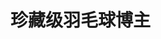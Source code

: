 # 珍藏级羽毛球博主

<VPTeamMembers size="small" :members="members" />

<script setup>
import { VPTeamMembers } from 'vitepress/theme';

const members = [
  {
    avatar:
      'https://sns-avatar-qc.xhscdn.com/avatar/1040g2jo30njinr1k70005oe42rrk0maks0g4ib8?imageView2/2/w/540/format/webp|imageMogr2/strip2',
    name: '东北刚子',
    title: "意大利炮",
    links: [
      {
        icon: 'x',
        link: 'https://www.xiaohongshu.com/user/profile/61c416f70000000010005954?xhsshare=CopyLink&appuid=5d399cdd000000001000baba&apptime=1715698513',
      },
    ],
  },
  {
    avatar:
      'https://sns-avatar-qc.xhscdn.com/avatar/1040g2jo30r914936hm104a705th3qhp7ieh012o?imageView2/2/w/540/format/webp|imageMogr2/strip2',
    name: '骚锐',
    title: "小胖动作确实很骚",
    links: [
      {
        icon: 'x',
        link: 'https://www.xiaohongshu.com/user/profile/5b43223df7e8b952835e4727?xhsshare=CopyLink&appuid=5d399cdd000000001000baba&apptime=1715696287',
      },
    ],
  },
  {
    avatar:
      'https://sns-avatar-qc.xhscdn.com/avatar/6381e3c4831152e7d879c4a7.jpg?imageView2/2/w/540/format/webp|imageMogr2/strip2',
    name: '星希望彭教练',
    title: "教学内容详细",
    links: [
      {
        icon: 'x',
        link: 'https://www.xiaohongshu.com/user/profile/619a3d1900000000100083c2?xhsshare=CopyLink&appuid=5d399cdd000000001000baba&apptime=1715696596',
      },
    ],
  },
  {
    avatar:
      'https://sns-avatar-qc.xhscdn.com/avatar/1040g2jo30u5hg11ele004bv0u0v6pnntv9mcjl8?imageView2/2/w/540/format/webp|imageMogr2/strip2',
    name: '彭炜琪',
    title: "自己的训练内容无脑发",
    links: [
      {
        icon: 'x',
        link: 'https://www.xiaohongshu.com/user/profile/5c10fe6c6b58b74f43d7defd?xhsshare=CopyLink&appuid=5d399cdd000000001000baba&apptime=1715696425',
      },
    ],
  },
  {
    avatar:
      'https://sns-avatar-qc.xhscdn.com/avatar/653a8c7211557fc364f58697.jpg?imageView2/2/w/540/format/webp|imageMogr2/strip2',
    name: '羽毛球迪迪王',
    title: "固定点位多球路参考",
    links: [
      {
        icon: 'x',
        link: 'https://www.xiaohongshu.com/user/profile/5e85f2140000000001007ab3?xhsshare=CopyLink&appuid=5d399cdd000000001000baba&apptime=1715697455',
      },
    ],
  },
  {
    avatar:
      'https://sns-avatar-qc.xhscdn.com/avatar/1000g2jo2pn85qa4js0005oju1r98d9s5lhba748?imageView2/2/w/540/format/webp|imageMogr2/strip2',
    name: '文西文西',
    title: "颜值飙升有点快",
    links: [
      {
        icon: 'x',
        link: 'https://www.xiaohongshu.com/user/profile/627e0ed2000000002102a785?xhsshare=CopyLink&appuid=5d399cdd000000001000baba&apptime=1715697498',
      },
    ],
  },
];

</script>

